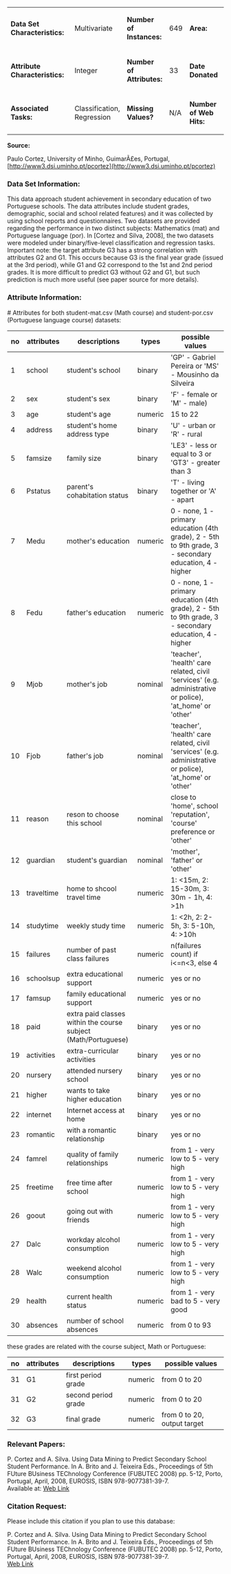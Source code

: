 <table><tbody><tr><td><p><b>Data Set Characteristics:&nbsp;&nbsp;</b></p></td><td><p>Multivariate</p></td><td><p><b>Number of Instances:</b></p></td><td><p>649</p></td><td><p><b>Area:</b></p></td><td><p>Social</p></td></tr><tr><td><p><b>Attribute Characteristics:</b></p></td><td><p>Integer</p></td><td><p><b>Number of Attributes:</b></p></td><td><p>33</p></td><td><p><b>Date Donated</b></p></td><td><p>2014-11-27</p></td></tr><tr><td><p><b>Associated Tasks:</b></p></td><td><p>Classification, Regression</p></td><td><p><b>Missing Values?</b></p></td><td><p>N/A</p></td><td><p><b>Number of Web Hits:</b></p></td><td><p>1308384</p></td></tr></tbody></table>

**Source:**

Paulo Cortez, University of Minho, GuimarÃ£es, Portugal, [http://www3.dsi.uminho.pt/pcortez](http://www3.dsi.uminho.pt/pcortez)  

### **Data Set Information:**

This data approach student achievement in secondary education of two Portuguese schools. The data attributes include student grades, demographic, social and school related features) and it was collected by using school reports and questionnaires. Two datasets are provided regarding the performance in two distinct subjects: Mathematics (mat) and Portuguese language (por). In \[Cortez and Silva, 2008\], the two datasets were modeled under binary/five-level classification and regression tasks. Important note: the target attribute G3 has a strong correlation with attributes G2 and G1. This occurs because G3 is the final year grade (issued at the 3rd period), while G1 and G2 correspond to the 1st and 2nd period grades. It is more difficult to predict G3 without G2 and G1, but such prediction is much more useful (see paper source for more details).

### **Attribute Information:**

\# Attributes for both student-mat.csv (Math course) and student-por.csv (Portuguese language course) datasets:  

| no  | attributes | descriptions                                                   | types   | possible values                                                                                          |
| --- | ---------- | -------------------------------------------------------------- | ------- | -------------------------------------------------------------------------------------------------------- |
| 1   | school     | student's school                                               | binary  | 'GP' - Gabriel Pereira or 'MS' - Mousinho da Silveira                                                    |
| 2   | sex        | student's sex                                                  | binary  | 'F' - female or 'M' - male)                                                                              |
| 3   | age        | student's age                                                  | numeric | 15 to 22                                                                                                 |
| 4   | address    | student's home address type                                    | binary  | 'U' - urban or 'R' - rural                                                                               |
| 5   | famsize    | family size                                                    | binary  | 'LE3' - less or equal to 3 or 'GT3' - greater than 3                                                     |
| 6   | Pstatus    | parent's cohabitation status                                   | binary  | 'T' - living together or 'A' - apart                                                                     |
| 7   | Medu       | mother's education                                             | numeric | 0 - none, 1 - primary education (4th grade), 2 - 5th to 9th grade, 3 - secondary education, 4 - higher   |
| 8   | Fedu       | father's education                                             | numeric | 0 - none, 1 - primary education (4th grade), 2 - 5th to 9th grade, 3 - secondary education, 4 - higher   |
| 9   | Mjob       | mother's job                                                   | nominal | 'teacher', 'health' care related, civil 'services' (e.g. administrative or police), 'at_home' or 'other' |
| 10  | Fjob       | father's job                                                   | nominal | 'teacher', 'health' care related, civil 'services' (e.g. administrative or police), 'at_home' or 'other' |
| 11  | reason     | reson to choose this school                                    | nominal | close to 'home', school 'reputation', 'course' preference or 'other'                                     |
| 12  | guardian   | student's guardian                                             | nominal | 'mother', 'father' or 'other'                                                                            |
| 13  | traveltime | home to shcool travel time                                     | numeric | 1: <15m, 2: 15-30m, 3: 30m - 1h, 4: >1h                                                                  |
| 14  | studytime  | weekly study time                                              | numeric | 1: <2h, 2: 2-5h, 3: 5-10h, 4: >10h                                                                       |
| 15  | failures   | number of past class failures                                  | numeric | n(failures count) if i<=n<3, else 4                                                                      |
| 16  | schoolsup  | extra educational support                                      | numeric | yes or no                                                                                                |
| 17  | famsup     | family educational support                                     | numeric | yes or no                                                                                                |
| 18  | paid       | extra paid classes within the course subject (Math/Portuguese) | binary  | yes or no                                                                                                |
| 19  | activities | extra-curricular activities                                    | binary  | yes or no                                                                                                |
| 20  | nursery    | attended nursery school                                        | binary  | yes or no                                                                                                |
| 21  | higher     | wants to take higher education                                 | binary  | yes or no                                                                                                |
| 22  | internet   | Internet access at home                                        | binary  | yes or no                                                                                                |
| 23  | romantic   | with a romantic relationship                                   | binary  | yes or no                                                                                                |
| 24  | famrel     | quality of family relationships                                | numeric | from 1 - very low to 5 - very high                                                                       |
| 25  | freetime   | free time after school                                         | numeric | from 1 - very low to 5 - very high                                                                       |
| 26  | goout      | going out with friends                                         | numeric | from 1 - very low to 5 - very high                                                                       |
| 27  | Dalc       | workday alcohol consumption                                    | numeric | from 1 - very low to 5 - very high                                                                       |
| 28  | Walc       | weekend alcohol consumption                                    | numeric | from 1 - very low to 5 - very high                                                                       |
| 29  | health     | current health status                                          | numeric | from 1 - very bad to 5 - very good                                                                       |
| 30  | absences   | number of school absences                                      | numeric | from 0 to 93                                                                                             |

these grades are related with the course subject, Math or Portuguese:

| no  | attributes | descriptions        | types   | possible values             |
| --- | ---------- | ------------------- | ------- | --------------------------- |
| 31  | G1         | first period grade  | numeric | from 0 to 20                |
| 31  | G2         | second period grade | numeric | from 0 to 20                |
| 32  | G3         | final grade         | numeric | from 0 to 20, output target |


### **Relevant Papers:**

P. Cortez and A. Silva. Using Data Mining to Predict Secondary School Student Performance. In A. Brito and J. Teixeira Eds., Proceedings of 5th FUture BUsiness TEChnology Conference (FUBUTEC 2008) pp. 5-12, Porto, Portugal, April, 2008, EUROSIS, ISBN 978-9077381-39-7.  
Available at: [Web Link](http://www3.dsi.uminho.pt/pcortez/student.pdf)

  

### **Citation Request:**

Please include this citation if you plan to use this database:

P. Cortez and A. Silva. Using Data Mining to Predict Secondary School Student Performance. In A. Brito and J. Teixeira Eds., Proceedings of 5th FUture BUsiness TEChnology Conference (FUBUTEC 2008) pp. 5-12, Porto, Portugal, April, 2008, EUROSIS, ISBN 978-9077381-39-7.  
[Web Link](http://www3.dsi.uminho.pt/pcortez/student.pdf)